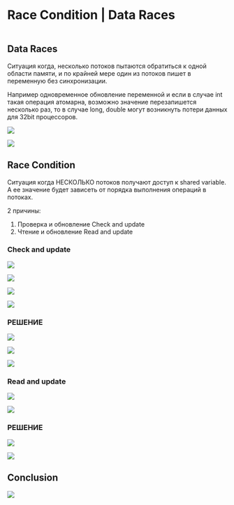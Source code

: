# Race Condition | Data Races

<figure><img src="../.gitbook/assets/image (8).png" alt=""><figcaption></figcaption></figure>

## Data Races

Ситуация когда, несколько потоков пытаются обратиться к одной области памяти, и по крайней мере один из потоков пишет в переменную без синхронизации.

Например одновременное обновление переменной и если в случае int такая операция атомарна, возможно значение перезапишется несколько раз, то в случае long, double могут возникнуть потери данных для 32bit процессоров.

![](<../.gitbook/assets/image (129).png>)

![](<../.gitbook/assets/image (395).png>)

## Race Condition

Ситуация когда НЕСКОЛЬКО потоков получают доступ к shared variable.  А ее значение будет зависеть от порядка выполнения операций в потоках.

2 причины:

1. &#x20;Проверка и обновление Check and update
2. Чтение и обновление Read and update

### Check and update

![](<../.gitbook/assets/image (145).png>)

![](<../.gitbook/assets/image (13).png>)

![](<../.gitbook/assets/image (130).png>)

![](<../.gitbook/assets/image (378).png>)

### РЕШЕНИЕ

![](<../.gitbook/assets/image (83).png>)

![](<../.gitbook/assets/image (369).png>)

![](<../.gitbook/assets/image (121).png>)

### Read and update

![](<../.gitbook/assets/image (415).png>)

![](<../.gitbook/assets/image (58).png>)

### РЕШЕНИЕ

![](<../.gitbook/assets/image (255).png>)

![](<../.gitbook/assets/image (326).png>)

## Conclusion

![](<../.gitbook/assets/image (350).png>)
